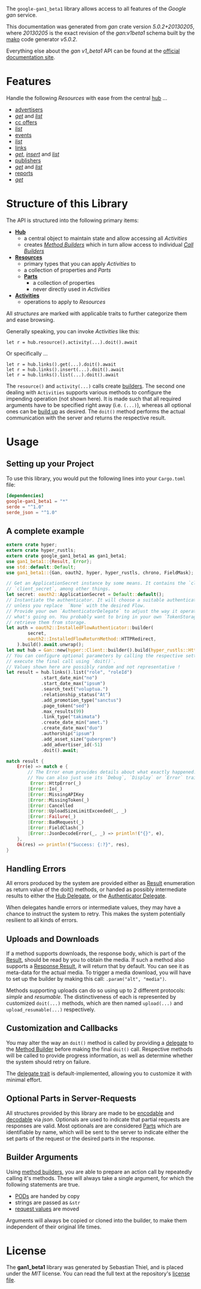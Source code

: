 <!---
DO NOT EDIT !
This file was generated automatically from 'src/generator/templates/api/README.md.mako'
DO NOT EDIT !
-->
The `google-gan1_beta1` library allows access to all features of the *Google gan* service.

This documentation was generated from *gan* crate version *5.0.2+20130205*, where *20130205* is the exact revision of the *gan:v1beta1* schema built by the [mako](http://www.makotemplates.org/) code generator *v5.0.2*.

Everything else about the *gan* *v1_beta1* API can be found at the
[official documentation site](https://developers.google.com/affiliate-network/).
# Features

Handle the following *Resources* with ease from the central [hub](https://docs.rs/google-gan1_beta1/5.0.2+20130205/google_gan1_beta1/Gan) ... 

* [advertisers](https://docs.rs/google-gan1_beta1/5.0.2+20130205/google_gan1_beta1/api::Advertiser)
 * [*get*](https://docs.rs/google-gan1_beta1/5.0.2+20130205/google_gan1_beta1/api::AdvertiserGetCall) and [*list*](https://docs.rs/google-gan1_beta1/5.0.2+20130205/google_gan1_beta1/api::AdvertiserListCall)
* [cc offers](https://docs.rs/google-gan1_beta1/5.0.2+20130205/google_gan1_beta1/api::CcOffer)
 * [*list*](https://docs.rs/google-gan1_beta1/5.0.2+20130205/google_gan1_beta1/api::CcOfferListCall)
* [events](https://docs.rs/google-gan1_beta1/5.0.2+20130205/google_gan1_beta1/api::Event)
 * [*list*](https://docs.rs/google-gan1_beta1/5.0.2+20130205/google_gan1_beta1/api::EventListCall)
* [links](https://docs.rs/google-gan1_beta1/5.0.2+20130205/google_gan1_beta1/api::Link)
 * [*get*](https://docs.rs/google-gan1_beta1/5.0.2+20130205/google_gan1_beta1/api::LinkGetCall), [*insert*](https://docs.rs/google-gan1_beta1/5.0.2+20130205/google_gan1_beta1/api::LinkInsertCall) and [*list*](https://docs.rs/google-gan1_beta1/5.0.2+20130205/google_gan1_beta1/api::LinkListCall)
* [publishers](https://docs.rs/google-gan1_beta1/5.0.2+20130205/google_gan1_beta1/api::Publisher)
 * [*get*](https://docs.rs/google-gan1_beta1/5.0.2+20130205/google_gan1_beta1/api::PublisherGetCall) and [*list*](https://docs.rs/google-gan1_beta1/5.0.2+20130205/google_gan1_beta1/api::PublisherListCall)
* [reports](https://docs.rs/google-gan1_beta1/5.0.2+20130205/google_gan1_beta1/api::Report)
 * [*get*](https://docs.rs/google-gan1_beta1/5.0.2+20130205/google_gan1_beta1/api::ReportGetCall)




# Structure of this Library

The API is structured into the following primary items:

* **[Hub](https://docs.rs/google-gan1_beta1/5.0.2+20130205/google_gan1_beta1/Gan)**
    * a central object to maintain state and allow accessing all *Activities*
    * creates [*Method Builders*](https://docs.rs/google-gan1_beta1/5.0.2+20130205/google_gan1_beta1/client::MethodsBuilder) which in turn
      allow access to individual [*Call Builders*](https://docs.rs/google-gan1_beta1/5.0.2+20130205/google_gan1_beta1/client::CallBuilder)
* **[Resources](https://docs.rs/google-gan1_beta1/5.0.2+20130205/google_gan1_beta1/client::Resource)**
    * primary types that you can apply *Activities* to
    * a collection of properties and *Parts*
    * **[Parts](https://docs.rs/google-gan1_beta1/5.0.2+20130205/google_gan1_beta1/client::Part)**
        * a collection of properties
        * never directly used in *Activities*
* **[Activities](https://docs.rs/google-gan1_beta1/5.0.2+20130205/google_gan1_beta1/client::CallBuilder)**
    * operations to apply to *Resources*

All *structures* are marked with applicable traits to further categorize them and ease browsing.

Generally speaking, you can invoke *Activities* like this:

```Rust,ignore
let r = hub.resource().activity(...).doit().await
```

Or specifically ...

```ignore
let r = hub.links().get(...).doit().await
let r = hub.links().insert(...).doit().await
let r = hub.links().list(...).doit().await
```

The `resource()` and `activity(...)` calls create [builders][builder-pattern]. The second one dealing with `Activities` 
supports various methods to configure the impending operation (not shown here). It is made such that all required arguments have to be 
specified right away (i.e. `(...)`), whereas all optional ones can be [build up][builder-pattern] as desired.
The `doit()` method performs the actual communication with the server and returns the respective result.

# Usage

## Setting up your Project

To use this library, you would put the following lines into your `Cargo.toml` file:

```toml
[dependencies]
google-gan1_beta1 = "*"
serde = "^1.0"
serde_json = "^1.0"
```

## A complete example

```Rust
extern crate hyper;
extern crate hyper_rustls;
extern crate google_gan1_beta1 as gan1_beta1;
use gan1_beta1::{Result, Error};
use std::default::Default;
use gan1_beta1::{Gan, oauth2, hyper, hyper_rustls, chrono, FieldMask};

// Get an ApplicationSecret instance by some means. It contains the `client_id` and 
// `client_secret`, among other things.
let secret: oauth2::ApplicationSecret = Default::default();
// Instantiate the authenticator. It will choose a suitable authentication flow for you, 
// unless you replace  `None` with the desired Flow.
// Provide your own `AuthenticatorDelegate` to adjust the way it operates and get feedback about 
// what's going on. You probably want to bring in your own `TokenStorage` to persist tokens and
// retrieve them from storage.
let auth = oauth2::InstalledFlowAuthenticator::builder(
        secret,
        oauth2::InstalledFlowReturnMethod::HTTPRedirect,
    ).build().await.unwrap();
let mut hub = Gan::new(hyper::Client::builder().build(hyper_rustls::HttpsConnectorBuilder::new().with_native_roots().https_or_http().enable_http1().enable_http2().build()), auth);
// You can configure optional parameters by calling the respective setters at will, and
// execute the final call using `doit()`.
// Values shown here are possibly random and not representative !
let result = hub.links().list("role", "roleId")
             .start_date_min("no")
             .start_date_max("ipsum")
             .search_text("voluptua.")
             .relationship_status("At")
             .add_promotion_type("sanctus")
             .page_token("sed")
             .max_results(99)
             .link_type("takimata")
             .create_date_min("amet.")
             .create_date_max("duo")
             .authorship("ipsum")
             .add_asset_size("gubergren")
             .add_advertiser_id(-51)
             .doit().await;

match result {
    Err(e) => match e {
        // The Error enum provides details about what exactly happened.
        // You can also just use its `Debug`, `Display` or `Error` traits
         Error::HttpError(_)
        |Error::Io(_)
        |Error::MissingAPIKey
        |Error::MissingToken(_)
        |Error::Cancelled
        |Error::UploadSizeLimitExceeded(_, _)
        |Error::Failure(_)
        |Error::BadRequest(_)
        |Error::FieldClash(_)
        |Error::JsonDecodeError(_, _) => println!("{}", e),
    },
    Ok(res) => println!("Success: {:?}", res),
}

```
## Handling Errors

All errors produced by the system are provided either as [Result](https://docs.rs/google-gan1_beta1/5.0.2+20130205/google_gan1_beta1/client::Result) enumeration as return value of
the doit() methods, or handed as possibly intermediate results to either the 
[Hub Delegate](https://docs.rs/google-gan1_beta1/5.0.2+20130205/google_gan1_beta1/client::Delegate), or the [Authenticator Delegate](https://docs.rs/yup-oauth2/*/yup_oauth2/trait.AuthenticatorDelegate.html).

When delegates handle errors or intermediate values, they may have a chance to instruct the system to retry. This 
makes the system potentially resilient to all kinds of errors.

## Uploads and Downloads
If a method supports downloads, the response body, which is part of the [Result](https://docs.rs/google-gan1_beta1/5.0.2+20130205/google_gan1_beta1/client::Result), should be
read by you to obtain the media.
If such a method also supports a [Response Result](https://docs.rs/google-gan1_beta1/5.0.2+20130205/google_gan1_beta1/client::ResponseResult), it will return that by default.
You can see it as meta-data for the actual media. To trigger a media download, you will have to set up the builder by making
this call: `.param("alt", "media")`.

Methods supporting uploads can do so using up to 2 different protocols: 
*simple* and *resumable*. The distinctiveness of each is represented by customized 
`doit(...)` methods, which are then named `upload(...)` and `upload_resumable(...)` respectively.

## Customization and Callbacks

You may alter the way an `doit()` method is called by providing a [delegate](https://docs.rs/google-gan1_beta1/5.0.2+20130205/google_gan1_beta1/client::Delegate) to the 
[Method Builder](https://docs.rs/google-gan1_beta1/5.0.2+20130205/google_gan1_beta1/client::CallBuilder) before making the final `doit()` call. 
Respective methods will be called to provide progress information, as well as determine whether the system should 
retry on failure.

The [delegate trait](https://docs.rs/google-gan1_beta1/5.0.2+20130205/google_gan1_beta1/client::Delegate) is default-implemented, allowing you to customize it with minimal effort.

## Optional Parts in Server-Requests

All structures provided by this library are made to be [encodable](https://docs.rs/google-gan1_beta1/5.0.2+20130205/google_gan1_beta1/client::RequestValue) and 
[decodable](https://docs.rs/google-gan1_beta1/5.0.2+20130205/google_gan1_beta1/client::ResponseResult) via *json*. Optionals are used to indicate that partial requests are responses 
are valid.
Most optionals are are considered [Parts](https://docs.rs/google-gan1_beta1/5.0.2+20130205/google_gan1_beta1/client::Part) which are identifiable by name, which will be sent to 
the server to indicate either the set parts of the request or the desired parts in the response.

## Builder Arguments

Using [method builders](https://docs.rs/google-gan1_beta1/5.0.2+20130205/google_gan1_beta1/client::CallBuilder), you are able to prepare an action call by repeatedly calling it's methods.
These will always take a single argument, for which the following statements are true.

* [PODs][wiki-pod] are handed by copy
* strings are passed as `&str`
* [request values](https://docs.rs/google-gan1_beta1/5.0.2+20130205/google_gan1_beta1/client::RequestValue) are moved

Arguments will always be copied or cloned into the builder, to make them independent of their original life times.

[wiki-pod]: http://en.wikipedia.org/wiki/Plain_old_data_structure
[builder-pattern]: http://en.wikipedia.org/wiki/Builder_pattern
[google-go-api]: https://github.com/google/google-api-go-client

# License
The **gan1_beta1** library was generated by Sebastian Thiel, and is placed 
under the *MIT* license.
You can read the full text at the repository's [license file][repo-license].

[repo-license]: https://github.com/Byron/google-apis-rsblob/main/LICENSE.md

